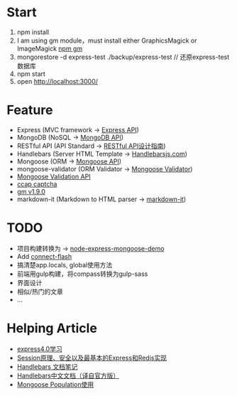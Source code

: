 # Start

1. npm install
2. I am using gm module，must install either GraphicsMagick or ImageMagick <a href="https://www.npmjs.com/package/gm" title="gm" target="_blank">npm gm</a>
3. mongorestore -d express-test ./backup/express-test // 还原express-test数据库
4. npm start
5. open [http://localhost:3000/](http://localhost:3000/)

# Feature

* Express (MVC framework -> <a href="http://www.expressjs.com.cn/4x/api.html" title="Express API" target="_blank">Express API</a>)
* MongoDB (NoSQL -> <a href="https://docs.mongodb.org/manual/" title="MongoDB API" target="_blank">MongoDB API</a>)
* RESTful API (API Standard -> <a href="http://www.ruanyifeng.com/blog/2014/05/restful_api.html" title="RESTful API设计指南" target="_blank">RESTful API设计指南</a>)
* Handlebars (Server HTML Template -> <a href="http://handlebarsjs.com/" title="Handlebarsjs.com" target="_blank">Handlebarsjs.com</a>)
* Mongoose (ORM -> <a href="http://mongoosejs.com/docs/api.html" title="Mongoose API" target="_blank">Mongoose API</a>)
* mongoose-validator (ORM Validator -> <a href="https://github.com/leepowellcouk/mongoose-validator" title="Mongoose Validator" target="_blank">Mongoose Validator</a>)
* <a href="http://mongoosejs.com/docs/validation.html" title="Mongoose Validation API" target="_blank">Mongoose Validation API</a>
* <a href="https://github.com/DoubleSpout/ccap" title="ccap captcha" target="_blank">ccap captcha</a>
* <a href="http://aheckmann.github.io/gm/docs.html" title="gm v1.9.0" target="_blank">gm v1.9.0</a>
* markdown-it (Markdown to HTML parser -> <a href="https://github.com/markdown-it/markdown-it" title="markdown-it">markdown-it</a>)

# TODO

* 项目构建转换为 -> [node-express-mongoose-demo](https://github.com/madhums/node-express-mongoose-demo/)
* Add [connect-flash](https://github.com/jaredhanson/connect-flash)
* 搞清楚app.locals, global使用方法
* 前端用gulp构建，将compass转换为gulp-sass
* 界面设计
* 相似/热门的文章
* ...

# Helping Article

* <a href="http://segmentfault.com/a/1190000002812451#articleHeader8" title="http://segmentfault.com/a/1190000002812451" target="_blank">express4.0学习</a>
* <a href="http://segmentfault.com/a/1190000002630691" title="Session原理、安全以及最基本的Express和Redis实现" target="_blank">Session原理、安全以及最基本的Express和Redis实现</a>
* <a href="http://www.ghostchina.com/handlebars-wen-dang-bi-ji/" title="Handlebars 文档笔记" target="_blank">Handlebars 文档笔记</a>
* <a href="http://segmentfault.com/a/1190000000342636" title="Handlebars中文文档（译自官方版）" target="_blank">Handlebars中文文档（译自官方版）</a>
* <a href="http://segmentfault.com/a/1190000002727265" title="Mongoose Population使用" target="_blank">Mongoose Population使用</a>
